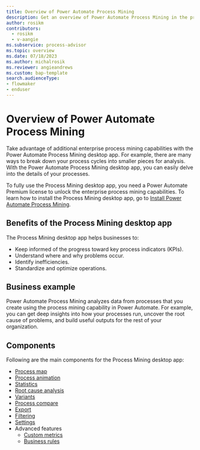```yaml
---
title: Overview of Power Automate Process Mining
description: Get an overview of Power Automate Process Mining in the process mining capability.
author: rosikm
contributors:
  - rosikm
  - v-aangie
ms.subservice: process-advisor
ms.topic: overview
ms.date: 07/18/2023
ms.author: michalrosik
ms.reviewer: angieandrews
ms.custom: bap-template
search.audienceType:
- flowmaker
- enduser
---
```


# Overview of Power Automate Process Mining

Take advantage of additional enterprise process mining capabilities with the Power Automate Process Mining desktop app. For example, there are many ways to break down your process cycles into smaller pieces for analysis. With the Power Automate Process Mining desktop app, you can easily delve into the details of your processes.

To fully use the Process Mining desktop app, you need a Power Automate Premium license to unlock the enterprise process mining capabilities. To learn how to install the Process Mining desktop app, go to [Install Power Automate Process Mining](how-to-start-with-minit-desktop-application.md).

## Benefits of the Process Mining desktop app

The Process Mining desktop app helps businesses to:

- Keep informed of the progress toward key process indicators (KPIs).
- Understand where and why problems occur.
- Identify inefficiencies.
- Standardize and optimize operations.

## Business example

Power Automate Process Mining analyzes data from processes that you create using the process mining capability in Power Automate. For example, you can get deep insights into how your processes run, uncover the root cause of problems, and build useful outputs for the rest of your organization.

## Components

Following are the main components for the Process Mining desktop app:

- [Process map](process-map.md)
- [Process animation](process-animation.md)
- [Statistics](statistics.md)
- [Root cause analysis](root-cause-analysis-overview.md)
- [Variants](variants.md)
- [Process compare](process-compare-compliance.md)
- [Export](export.md)
- [Filtering](filtering.md)
- [Settings](settings.md)
- Advanced features
    - [Custom metrics](custom-metrics.md)
    - [Business rules](business-rules.md)

